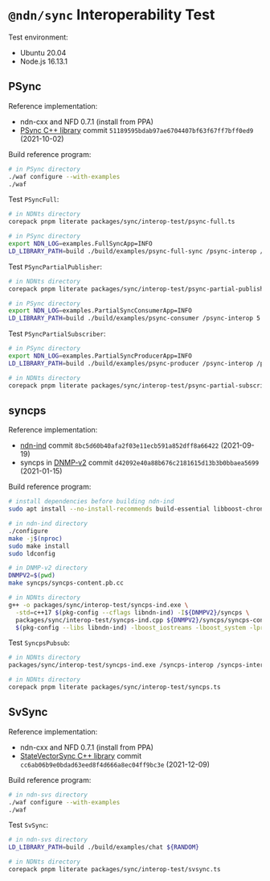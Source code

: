 # `@ndn/sync` Interoperability Test

Test environment:

* Ubuntu 20.04
* Node.js 16.13.1

## PSync

Reference implementation:

* ndn-cxx and NFD 0.7.1 (install from PPA)
* [PSync C++ library](https://github.com/named-data/PSync) commit `51189595bdab97ae6704407bf63f67ff7bff0ed9` (2021-10-02)

Build reference program:

```bash
# in PSync directory
./waf configure --with-examples
./waf
```

Test `PSyncFull`:

```bash
# in NDNts directory
corepack pnpm literate packages/sync/interop-test/psync-full.ts

# in PSync directory
export NDN_LOG=examples.FullSyncApp=INFO
LD_LIBRARY_PATH=build ./build/examples/psync-full-sync /psync-interop /psync-memphis/${RANDOM} 10 1000
```

Test `PSyncPartialPublisher`:

```bash
# in NDNts directory
corepack pnpm literate packages/sync/interop-test/psync-partial-publisher.ts

# in PSync directory
export NDN_LOG=examples.PartialSyncConsumerApp=INFO
LD_LIBRARY_PATH=build ./build/examples/psync-consumer /psync-interop 5
```

Test `PSyncPartialSubscriber`:

```bash
# in PSync directory
export NDN_LOG=examples.PartialSyncProducerApp=INFO
LD_LIBRARY_PATH=build ./build/examples/psync-producer /psync-interop /psync-memphis/${RANDOM} 10 1000

# in NDNts directory
corepack pnpm literate packages/sync/interop-test/psync-partial-subscriber.ts
```

## syncps

Reference implementation:

* [ndn-ind](https://github.com/operantnetworks/ndn-ind) commit `8bc5d60b40afa2f03e11ecb591a852dff8a66422` (2021-09-19)
* syncps in [DNMP-v2](https://github.com/pollere/DNMP-v2) commit `d42092e40a88b676c2181615d13b3b0bbaea5699` (2021-01-15)

Build reference program:

```bash
# install dependencies before building ndn-ind
sudo apt install --no-install-recommends build-essential libboost-chrono-dev libboost-filesystem-dev libboost-iostreams-dev libboost-system-dev liblog4cxx-dev libprotobuf-dev libsqlite3-dev libssl-dev pkg-config protobuf-compiler

# in ndn-ind directory
./configure
make -j$(nproc)
sudo make install
sudo ldconfig

# in DNMP-v2 directory
DNMPV2=$(pwd)
make syncps/syncps-content.pb.cc

# in NDNts directory
g++ -o packages/sync/interop-test/syncps-ind.exe \
  -std=c++17 $(pkg-config --cflags libndn-ind) -I${DNMPV2}/syncps \
  packages/sync/interop-test/syncps-ind.cpp ${DNMPV2}/syncps/syncps-content.pb.cc \
  $(pkg-config --libs libndn-ind) -lboost_iostreams -lboost_system -lprotobuf -llog4cxx -lpthread
```

Test `SyncpsPubsub`:

```bash
# in NDNts directory
packages/sync/interop-test/syncps-ind.exe /syncps-interop /syncps-interop-data /syncps-interop-data/ind/$RANDOM >/dev/null

# in NDNts directory
corepack pnpm literate packages/sync/interop-test/syncps.ts
```

## SvSync

Reference implementation:

* ndn-cxx and NFD 0.7.1 (install from PPA)
* [StateVectorSync C++ library](https://github.com/named-data/ndn-svs) commit `cc6ab06b9e0bdad63eed8f4d666a8ec04ff9bc3e` (2021-12-09)

Build reference program:

```bash
# in ndn-svs directory
./waf configure --with-examples
./waf
```

Test `SvSync`:

```bash
# in ndn-svs directory
LD_LIBRARY_PATH=build ./build/examples/chat ${RANDOM}

# in NDNts directory
corepack pnpm literate packages/sync/interop-test/svsync.ts
```
